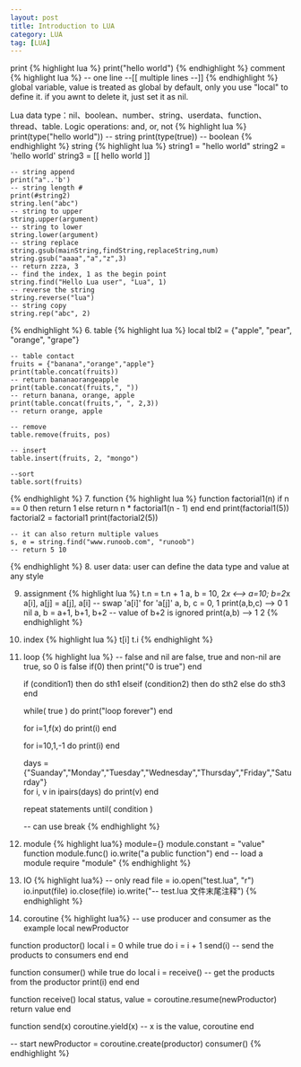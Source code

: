 ```yaml
---
layout: post
title: Introduction to LUA 
category: LUA
tag: [LUA]
---
```


print 
{% highlight lua %}
	print("hello world")
{% endhighlight %}
comment
{% highlight lua %}
	-- one line
	--[[
		multiple lines
	--]]
{% endhighlight %}
global variable, value is treated as global by default, only you use "local" to define it. if you awnt to delete it, just set it as nil.

Lua data type：nil、boolean、number、string、userdata、function、thread、table.
Logic operations: and, or, not
{% highlight lua %}	
	print(type("hello world"))
	-- string
	print(type(true))
	-- boolean
{% endhighlight %}
string
{% highlight lua %}
	string1 = "hello world"
	string2 = 'hello world'
	string3 = [[
		hello world
	]]

	-- string append
	print("a"..'b')
	-- string length #
	print(#string2)
	string.len("abc")
	-- string to upper
	string.upper(argument)
	-- string to lower
	string.lower(argument)
	-- string replace 
	string.gsub(mainString,findString,replaceString,num)
	string.gsub("aaaa","a","z",3)
	-- return zzza, 3
	-- find the index, 1 as the begin point
	string.find("Hello Lua user", "Lua", 1)
	-- reverse the string
	string.reverse("lua") 
	-- string copy
	string.rep("abc", 2)
{% endhighlight %}
6. table
{% highlight lua %}
	local tbl2 = {"apple", "pear", "orange", "grape"}

	-- table contact
	fruits = {"banana","orange","apple"}
	print(table.concat(fruits))
	-- return bananaorangeapple
	print(table.concat(fruits,", "))
	-- return banana, orange, apple
	print(table.concat(fruits,", ", 2,3))
	-- return orange, apple

	-- remove 
	table.remove(fruits, pos)

	-- insert
	table.insert(fruits, 2, "mongo")

	--sort
	table.sort(fruits)

{% endhighlight %}
7. function
{% highlight lua %}
	function factorial1(n)
    	if n == 0 then
        	return 1
    	else
        	return n * factorial1(n - 1)
    	end
	end
	print(factorial1(5))
	factorial2 = factorial1
	print(factorial2(5))

	-- it can also return multiple values
	s, e = string.find("www.runoob.com", "runoob") 
	-- return 5 10
{% endhighlight %}
8. user data: user can define the data type and value at any style

9. assignment
{% highlight lua %}
	t.n = t.n + 1
	a, b = 10, 2*x       <-->       a=10; b=2*x
	a[i], a[j] = a[j], a[i]         -- swap 'a[i]' for 'a[j]'
	a, b, c = 0, 1
	print(a,b,c)             --> 0   1   nil
 	a, b = a+1, b+1, b+2     -- value of b+2 is ignored
	print(a,b)               --> 1   2
{% endhighlight %}
10. index
{% highlight lua %}
	t[i]
	t.i
{% endhighlight %}
11. loop
{% highlight lua %}
	-- false and nil are false, true and non-nil are true, so 0 is false
	if(0)
	then
    	print("0 is true")
	end

	if (condition1)
	then
		do sth1
	elseif (condition2)
	then
		do sth2
	else
		do sth3
	end

	while( true )
	do
   		print("loop forever")
	end

	for i=1,f(x) do
    	print(i)
	end
 
	for i=10,1,-1 do
    	print(i)
	end

	days = {"Suanday","Monday","Tuesday","Wednesday","Thursday","Friday","Saturday"}  
	for i, v in ipairs(days)	do
	print(v)
	end

	repeat
   		statements
	until( condition )

	-- can use break 
{% endhighlight %}

12. module
{% highlight lua%}
module={}
module.constant = "value"
function module.func()
	io.write("a public function")
end
-- load a module
require "module"
{% endhighlight %}

13. IO
{% highlight lua%}
-- only read
file = io.open("test.lua", "r")
io.input(file)
io.close(file)
io.write("--  test.lua 文件末尾注释")
{% endhighlight %}

14. coroutine
{% highlight lua%}
-- use producer and consumer as the example
local newProductor

function productor()
     local i = 0
     while true do
          i = i + 1
          send(i)     -- send the products to consumers
     end
end

function consumer()
     while true do
          local i = receive()     -- get the products from the productor
          print(i)
     end
end

function receive()
     local status, value = coroutine.resume(newProductor)
     return value
end

function send(x)
     coroutine.yield(x)     -- x is the value, coroutine
end

-- start
newProductor = coroutine.create(productor)
consumer()
{% endhighlight %}